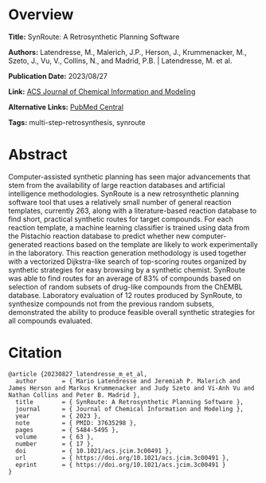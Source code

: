 # Overview
**Title:**
SynRoute: A Retrosynthetic Planning Software

**Authors:**
Latendresse, M., Malerich, J.P., Herson, J., Krummenacker, M., Szeto, J., Vu, V., Collins, N., and Madrid, P.B. |
Latendresse, M. et al.

**Publication Date:**
2023/08/27

**Link:**
[ACS Journal of Chemical Information and Modeling](https://pubs.acs.org/doi/10.1021/acs.jcim.3c00491)

**Alternative Links:**
[PubMed Central](https://pmc.ncbi.nlm.nih.gov/articles/PMC10498441)

**Tags:**
multi-step-retrosynthesis, synroute


# Abstract
Computer-assisted synthetic planning has seen major advancements that stem from the availability of large reaction databases and artificial intelligence methodologies.
SynRoute is a new retrosynthetic planning software tool that uses a relatively small number of general reaction templates, currently 263, along with a literature-based reaction database to find short, practical synthetic routes for target compounds.
For each reaction template, a machine learning classifier is trained using data from the Pistachio reaction database to predict whether new computer-generated reactions based on the template are likely to work experimentally in the laboratory.
This reaction generation methodology is used together with a vectorized Dijkstra-like search of top-scoring routes organized by synthetic strategies for easy browsing by a synthetic chemist.
SynRoute was able to find routes for an average of 83% of compounds based on selection of random subsets of drug-like compounds from the ChEMBL database. Laboratory evaluation of 12 routes produced by SynRoute, to synthesize compounds not from the previous random subsets, demonstrated the ability to produce feasible overall synthetic strategies for all compounds evaluated.


# Citation
```
@article {20230827_latendresse_m_et_al,
  author       = { Mario Latendresse and Jeremiah P. Malerich and James Herson and Markus Krummenacker and Judy Szeto and Vi-Anh Vu and Nathan Collins and Peter B. Madrid },
  title        = { SynRoute: A Retrosynthetic Planning Software },
  journal      = { Journal of Chemical Information and Modeling },
  year         = { 2023 },
  note         = { PMID: 37635298 },
  pages        = { 5484-5495 },
  volume       = { 63 },
  number       = { 17 },
  doi          = { 10.1021/acs.jcim.3c00491 },
  url          = { https://doi.org/10.1021/acs.jcim.3c00491 },
  eprint       = { https://doi.org/10.1021/acs.jcim.3c00491 }
}
```
